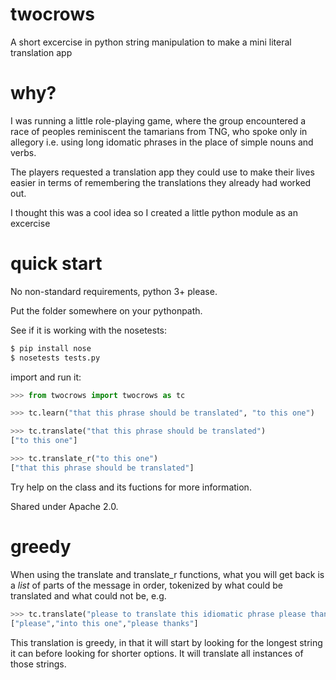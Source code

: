 # twocrows

A short excercise in python string manipulation to make a mini literal 
translation app

# why?

I was running a little role-playing game, where the group encountered a 
race of peoples reminiscent the tamarians from TNG, who spoke only in allegory 
i.e. using long idomatic phrases in the place of simple nouns and verbs.

The players requested a translation app they could use to make their
lives easier in terms of remembering the translations they already had worked out.

I thought this was a cool idea so I created a little python module as an excercise

# quick start

No non-standard requirements, python 3+ please.

Put the folder somewhere on your pythonpath.

See if it is working with the nosetests:
```bash
$ pip install nose
$ nosetests tests.py
```

import and run it:

```python
>>> from twocrows import twocrows as tc

>>> tc.learn("that this phrase should be translated", "to this one")

>>> tc.translate("that this phrase should be translated")
["to this one"]

>>> tc.translate_r("to this one")
["that this phrase should be translated"]
```

Try help on the class and its fuctions for more information.

Shared under Apache 2.0.

# greedy


When using the translate and translate_r functions, what you will get
back is a _list_ of parts of the message in order, tokenized by what could be
translated and what could not be, e.g.

```python
>>> tc.translate("please to translate this idiomatic phrase please thanks")
["please","into this one","please thanks"]
```


This translation is greedy, in that it will start by looking for the longest string it can before looking for shorter options. It will translate all instances of those strings.
